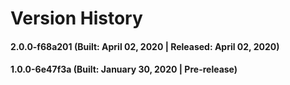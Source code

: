 # Version History


#### 2.0.0-f68a201 (Built: April 02, 2020 | Released: April 02, 2020)

#### 1.0.0-6e47f3a (Built: January 30, 2020 | Pre-release)

